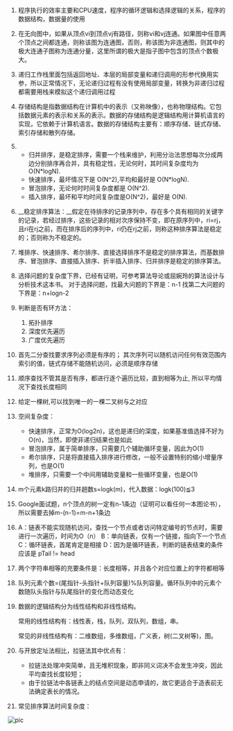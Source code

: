 1. 程序执行的效率主要和CPU速度，程序的循环逻辑和选择逻辑的关系，程序的数据结构，数据量的使用

2. 在无向图中，如果从顶点vi到顶点vj有路径，则称vi和vj连通。如果图中任意两个顶点之间都连通，则称该图为连通图，否则，称该图为非连通图，则其中的极大连通子图称为连通分量，这里所谓的极大是指子图中包含的顶点个数极大。

3. 递归工作栈里面包括返回地址、本层的局部变量和递归调用的形参代换用实参，所以正常情况下，无论递归过程有没有使用局部变量，转换为非递归过程都需要用栈来模拟这个递归调用过程

4. 存储结构是指数据结构在计算机中的表示（又称映像），也称物理结构。它包括数据元素的表示和关系的表示。数据的存储结构是逻辑结构用计算机语言的实现，它依赖于计算机语言。数据的存储结构主要有：顺序存储、链式存储、索引存储和散列存储。

5. - 归并排序，是稳定排序，需要一个栈来维护，利用分治法思想每次分成两边分别排序再合并，具有稳定性，无论何时，其时间复杂度均为 O(N*logN).
   - 快速排序，最坏情况下是 O(N^2),平均和最好是 O(N*logN).
   - 冒泡排序，无论何时时间复杂度都是 O(N^2).
   - 插入排序，最坏和平均时间复杂度是O(N^2)，最好是 O(N).
   
6. __稳定排序算法：__假定在待排序的记录序列中，存在多个具有相同的关键字的记录，若经过排序，这些记录的相对次序保持不变，即在原序列中，ri=rj，且ri在rj之前，而在排序后的序列中，ri仍在rj之前，则称这种排序算法是稳定的；否则称为不稳定的。

7. 堆排序、快速排序、希尔排序、直接选择排序不是稳定的排序算法，而基数排序、冒泡排序、直接插入排序、折半插入排序、归并排序是稳定的排序算法。

8. 选择问题的复杂度下界，已经有证明，可参考算法导论或屈婉玲的算法设计与分析技术这本书。
   对于选择问题，找最大问题的下界是：n-1
   找第二大问题的下界是：n+logn-2
   
9. 判断是否有环方法：
    1. 拓扑排序
    2. 深度优先遍历
    3. 广度优先遍历
    
10. 首先二分查找要求序列必须是有序的；
    其次序列可以随机访问任何有效范围内索引的值，链式存储不能随机访问，必须是顺序存储
    
11. 顺序查找不管其是否有序，都进行逐个遍历比较，直到相等为止,
    所以平均情况下查找长度相同
    
12. 给定一棵树,可以找到唯一的一棵二叉树与之对应

13. 空间复杂度：

    - 快速排序，正常为O(log2n)，这也是递归的深度，如果基准值选择不好为O(n)，当然，即使非递归结果也是如此
    - 冒泡排序，属于简单排序，只需要几个辅助循环变量，因此为O(1)
    - 希尔排序，只是将直接插入排序进行修改，一般不设置特别的缩小增量序列，也是O(1)
    - 堆排序，只需要一个中间用辅助变量和一些循环变量，也是O(1)
    
14. m个元素k路归并的归并趟数s=logk(m)，代入数据：logk(100)≦3

15. Google面试题，n个顶点的树一定有n-1条边（证明可以看任何一本图论书），所以需要去掉m-(n-1)=m-n+1条边 
    
16. A：链表不能实现随机访问，查找一个节点或者访问特定编号的节点时，需要进行一次遍历，时间为O（n）
    B：单向链表，仅有一个链接，指向下一个节点
    C：循环链表，首尾肯定是相接
    D：因为是循环链表，判断的链表结束的条件应该是 pTail != head
    
17. 两个字符串相等的充要条件是：长度相等，并且各个对应位置上的字符都相等

18. 队列元素个数=(尾指针-头指针+队列容量)%队列容量。循环队列中的元素个数随队头指针与队尾指针的变化而动态变化

19. 数据的逻辑结构分为线性结构和非线性结构。

    常用的线性结构有：线性表，栈，队列，双队列，数组，串。
    
    常见的非线性结构有：二维数组，多维数组，广义表，树(二叉树等)，图。

20. 与开放定址法相比，拉链法其中优点有： 
    - 拉链法处理冲突简单，且无堆积现象，即非同义词决不会发生冲突，因此平均查找长度较短；
    - 由于拉链法中各链表上的结点空间是动态申请的，故它更适合于造表前无法确定表长的情况。
    
21. 常见排序算法时间复杂度：

![pic](http://blog.chinaunix.net/attachment/201201/18/21457204_1326898064RUxx.jpg)